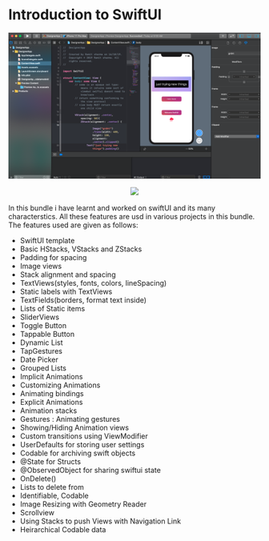 # Introduction to SwiftUI


<p align="center">
  
  
![](https://github.com/RamitSharma991/SwiftUI/blob/master/Screenshot%202019-10-17%20at%2010.33.09%20AM.png)

</p>


<p align="center">


<img src="https://img.shields.io/badge/SWIFT-5.1-brightgreen.svg" />

</p>

<p>
In this bundle i have learnt and worked on swiftUI and its many characterstics. All these features are usd in various projects in this bundle. The features used are given as follows:
</p>


 - SwiftUI template
 - Basic HStacks, VStacks and ZStacks 
 - Padding for spacing
 - Image views
 - Stack alignment and spacing
 - TextViews(styles, fonts, colors, lineSpacing)
 - Static labels with TextViews
 - TextFields(borders, format text inside)
 - Lists of Static items
 - SliderViews
 - Toggle Button
 - Tappable Button
 - Dynamic List
 - TapGestures
 - Date Picker
 - Grouped Lists
 - Implicit Animations
 - Customizing Animations
 - Animating bindings
 - Explicit Animations
 - Animation stacks
 - Gestures : Animating gestures
 - Showing/Hiding Animation views
 - Custom transitions using ViewModifier
 - UserDefaults for storing user settings
 - Codable for archiving swift objects
 - @State for Structs
 - @ObservedObject for sharing swiftui state
 - OnDelete()
 - Lists to delete from
 - Identifiable, Codable
 - Image Resizing with Geometry Reader
 - Scrollview 
 - Using Stacks to push Views with Navigation Link
 - Heirarchical Codable data



